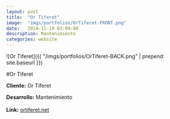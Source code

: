 ```yaml
---
layout:	post
title:	"Or Tiferet"
image:	"imgs/portfolios/OrTiferet-FRONT.png"
date:   2014-11-19 03:00:00
description: Mantenimiento
categories: website
---
```

![Or Tiferet]({{ "/imgs/portfolios/OrTiferet-BACK.png" | prepend: site.baseurl }})

#Or Tiferet

**Cliente:** Or Tiferet

**Desarrollo:** Mantenimiento
<br><br>
**Link:**
<a class="link" href="http://ortiferet.net/" target="blank"> ortiferet.net</a>